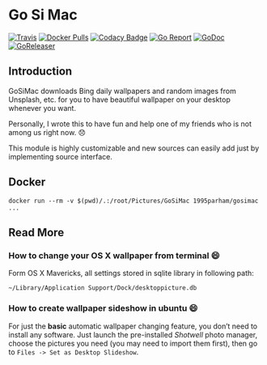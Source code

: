 # Go Si Mac
[![Travis](https://img.shields.io/travis/com/1995parham/gosimac.svg?style=flat-square)](https://travis-ci.com/1995parham/gosimac)
[![Docker Pulls](https://img.shields.io/docker/pulls/1995parham/gosimac.svg?style=flat-square)](https://hub.docker.com/r/1995parham/gosimac/)
[![Codacy Badge](https://api.codacy.com/project/badge/Grade/fa84da9d770f4487bb1d6d6d74154267)](https://www.codacy.com/app/1995parham/gosimac?utm_source=github.com&amp;utm_medium=referral&amp;utm_content=1995parham/gosimac&amp;utm_campaign=Badge_Grade)
[![Go Report](https://goreportcard.com/badge/github.com/1995parham/gosimac?style=flat-square)](https://goreportcard.com/report/github.com/1995parham/gosimac)
[![GoDoc](https://img.shields.io/badge/godoc-reference-blue.svg?style=flat-square)](http://godoc.org/github.com/1995parham/gosimac)
[![GoReleaser](https://img.shields.io/badge/powered%20by-goreleaser-green.svg?style=flat-square)](https://github.com/goreleaser)

## Introduction

GoSiMac downloads Bing daily wallpapers and random images from Unsplash, etc.
for you to have beautiful wallpaper on your desktop whenever you want.

Personally, I wrote this to have fun and help one of my friends who is not among us right now. :disappointed:

This module is highly customizable and new sources can easily add just by implementing source interface.

## Docker

```
docker run --rm -v $(pwd)/.:/root/Pictures/GoSiMac 1995parham/gosimac ...
```

## Read More

### How to change your OS X wallpaper from terminal :smile:

Form OS X Mavericks, all settings stored in sqlite library in following
path:

`~/Library/Application Support/Dock/desktoppicture.db`

### How to create wallpaper sideshow in ubuntu :smile:

For just the **basic** automatic wallpaper changing feature, you don’t need to install any software.
Just launch the pre-installed *Shotwell* photo manager, choose the pictures you need (you may need to import them first), then go to `Files -> Set as Desktop Slideshow`.
